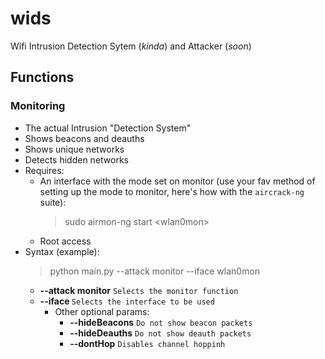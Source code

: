 # wids
Wifi Intrusion Detection Sytem (*kinda*) and Attacker (*soon*)

## Functions
### Monitoring
- The actual Intrusion "Detection System"
- Shows beacons and deauths
- Shows unique networks
- Detects hidden networks
- Requires:
    - An interface with the mode set on monitor (use your fav method of setting up the mode to monitor, here's how with the `aircrack-ng` suite):
        > sudo airmon-ng start \<wlan0mon\>
    - Root access 
- Syntax (example):
    > python main.py --attack monitor --iface wlan0mon
    - **--attack monitor** `Selects the monitor function`
    - **--iface <interface>** `Selects the interface to be used`
        - Other optional params:
            - **--hideBeacons** `Do not show beacon packets`
            - **--hideDeauths** `Do not show deauth packets`
            - **--dontHop** `Disables channel hoppinh`
 
